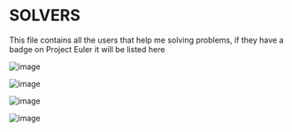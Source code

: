 SOLVERS
=====

This file contains all the users that help me solving problems, if they have a badge on Project Euler it will be listed here

![image](http://projecteuler.net/profile/Ludo237.png)

![image](http://projecteuler.net/profile/Takeno.png)

![image](https://projecteuler.net/profile/arturu.png)

![image](http://projecteuler.net/profile/tng46.png)
